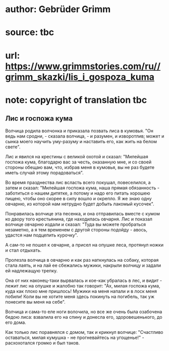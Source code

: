 # author: Gebrüder Grimm
# source: tbc
# url: https://www.grimmstories.com/ru//grimm_skazki/lis_i_gospoza_kuma
# note: copyright of translation tbc

## Лис и госпожа кума 

Волчица родила волчонка и приказала позвать лиса в кумовья. "Он ведь
нам сродни, - сказала волчица, - и разумен, и изворотлив; может и сынка
моего научить уму-разуму и наставить его, как жить на белом свете".

Лис и явился на крестины с великой охотой и сказал: "Милейшая госпожа
кума, благодарю вас за честь, оказанную мне, и со своей стороны обещаю
вам, что, избрав меня в кумовья, вы не раз будете иметь случай этому
порадоваться".

Во время празднества лис всласть всего покушал, повеселился, а затем и
сказал: "Милейшая госпожа кума, наша прямая обязанность - заботиться о
нашем дитятке, а потому и надо его питать хорошею пищею, чтобы оно
скорее в силу вошло и окрепло. Я же знаю одну овчарню, из которой нам
нетрудно будет добыть лакомый кусочек".

Понравилась волчице эта песенка, и она отправилась вместе с кумом ко
двору того крестьянина, где находилась овчарня. Лис и показал волчице
овчарню издали и сказал: "Туда вы можете пробраться незаметно, а я тем
временем с другой стороны подойду - авось, удастся нам подцепить
курочку".

А сам-то не пошел к овчарне, а присел на опушке леса, протянул ножки и
стал отдыхать.

Пролезла волчица в овчарню и как раз наткнулась на собаку, которая стала
лаять, и на лай ее сбежались мужики, накрыли волчицу и задали ей
надлежащую трепку.

Она от них наконец-таки вырвалась и кое-как убралась в лес, и видит -
лежит лис на опушке и жалобно так говорит: "Ах, милая госпожа кума,
куда как плохо мне пришлось! Мужики на меня напали и в лоск меня побили!
Коли вы не хотите меня здесь покинуть на погибель, так уж понесите вы
меня на себе".

Волчица и сама-то еле ноги волочила, но все же очень была озабочена
бедою лиса: взвалила его на спину и донесла его, здоровешенького, до его
дома.

Как только лис поравнялся с домом, так и крикнул волчице: "Счастливо
оставаться, милая кумушка - не прогневайтесь на угощенье!" -
расхохотался громко и был таков.
